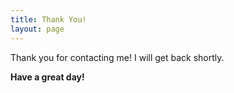 ```yaml
---
title: Thank You!
layout: page
---
```


Thank you for contacting me! I will get back shortly.

**Have a great day!**
